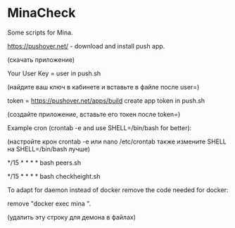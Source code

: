 # MinaCheck
Some scripts for Mina.

https://pushover.net/ - download and install push app.

(скачать приложение)

Your User Key = user in push.sh

(найдите ваш ключ в кабинете и вставьте в файле после user=)

token = https://pushover.net/apps/build create app token in push.sh

(создайте приложение, вставьте его токен после token=)

Example cron (crontab -e and use SHELL=/bin/bash for better):

(настройте крон crontab -e или nano /etc/crontab также измените SHELL на SHELL=/bin/bash лучше)

*/15 * * * * bash peers.sh

*/15 * * * * bash checkheight.sh

To adapt for daemon instead of docker remove the code needed for docker:

remove "docker exec mina ".

(удалить эту строку для демона в файлах)
